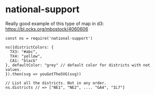 # national-support

Really good example of this type of map in d3: https://bl.ocks.org/mbostock/4060606

```
const ns = require('national-support')

ns({districtColors: {
  TX3: "#abc",
  TX4: "yellow",
  CA1: "black"
}, defaultColor: "grey" // default color for districts with not values.
}).then(svg => youGotTheSVG(svg))

// List all the districts. Not in any order.
ns.districts // => ["NE1", "NE2", .... "GA4", "IL7"]

```
